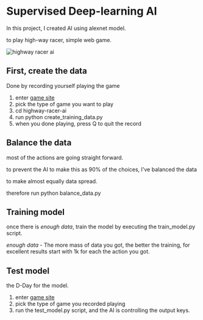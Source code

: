 # Supervised Deep-learning AI

In this project, I created AI using alexnet model.

to play high-way racer, simple web game.

![highway racer ai](https://media.giphy.com/media/QxpHXm8IgVqGMQnKlR/200w_d.gif)

## First, create the data

Done by recording yourself playing the game

1. enter [game site](https://www.crazygames.com/game/highway-racer)
2. pick the type of game you want to play
3. cd highway-racer-ai
4. run python create_training_data.py
5. when you done playing, press Q to quit the record

## Balance the data

most of the actions are going straight forward.

to prevent the AI to make this as 90% of the choices, I've balanced the data

to make almost equally data spread.

therefore run python balance_data.py

## Training model

once there is *enough data*, train the model by executing the train_model.py script.

*enough data* - The more mass of data you got, the better the training, for excellent results start with 1k for each
the action you got.

## Test model
the D-Day for the model.
1. enter [game site](https://www.crazygames.com/game/highway-racer)
2. pick the type of game you recorded playing
3. run the test_model.py script, and the AI is controlling the output keys.

